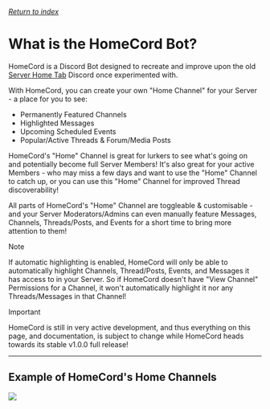 *[Return to index](https://github.com/HomeCord/homecord-docs/blob/main/README.md)*

# What is the HomeCord Bot?

HomeCord is a Discord Bot designed to recreate and improve upon the old [Server Home Tab](<https://support.discord.com/hc/en-us/articles/6156116949911>) Discord once experimented with.

With HomeCord, you can create your own "Home Channel" for your Server - a place for you to see:
- Permanently Featured Channels
- Highlighted Messages
- Upcoming Scheduled Events
- Popular/Active Threads & Forum/Media Posts

HomeCord's "Home" Channel is great for lurkers to see what's going on and potentially become full Server Members!
It's also great for your active Members - who may miss a few days and want to use the "Home" Channel to catch up, or you can use this "Home" Channel for improved Thread discoverability!

All parts of HomeCord's "Home" Channel are toggleable & customisable - and your Server Moderators/Admins can even manually feature Messages, Channels, Threads/Posts, and Events for a short time to bring more attention to them!

> [!NOTE]
> If automatic highlighting is enabled, HomeCord will only be able to automatically highlight Channels, Thread/Posts, Events, and Messages it has access to in your Server. So if HomeCord doesn't have "View Channel" Permissions for a Channel, it won't automatically highlight it nor any Threads/Messages in that Channel!

> [!IMPORTANT]
> HomeCord is still in very active development, and thus everything on this page, and documentation, is subject to change while HomeCord heads towards its stable v1.0.0 full release!

---

## Example of HomeCord's Home Channels

![](https://i.imgur.com/MefRSg8.png)
